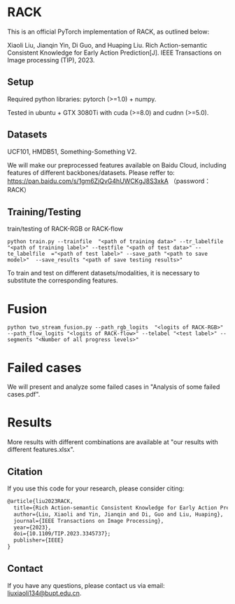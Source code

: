 
# RACK
This is an official PyTorch implementation of RACK, as outlined below: 

Xiaoli Liu, Jianqin Yin, Di Guo, and Huaping Liu. Rich Action-semantic Consistent Knowledge for Early Action Prediction[J]. IEEE Transactions on Image processing (TIP), 2023.

## Setup
Required python libraries: pytorch (>=1.0)  + numpy.

Tested in ubuntu +  GTX 3080Ti with cuda (>=8.0) and cudnn (>=5.0).

## Datasets
UCF101, HMDB51, Something-Something V2.

We will make our preprocessed features available on Baidu Cloud, including features of different backbones/datasets. Please reffer to: https://pan.baidu.com/s/1gm6ZjQvG4hUWCKgJ8S3xkA （password：RACK）



## Training/Testing
train/testing of RACK-RGB or RACK-flow
```shell
python train.py --trainfile  "<path of training data>" --tr_labelfile "<path of training label>" --testfile "<path of test data>" --te_labelfile  ="<path of test label>" --save_path "<path to save model>"  --save_results "<path of save testing results>" 
```
To train and test on different datasets/modalities, it is necessary to substitute the corresponding features.

# Fusion
```shell
python two_stream_fusion.py --path_rgb_logits  "<logits of RACK-RGB>" --path_flow_logits "<logits of RACK-flow>" --telabel "<test label>" --segments "<Number of all progress levels>"
```

# Failed cases
We will present and analyze some failed cases in "Analysis of some failed cases.pdf".


# Results
More results with different combinations are available at "our results with different features.xlsx".


## Citation
If you use this code for your research, please consider citing:
```latex
@article{liu2023RACK,
  title={Rich Action-semantic Consistent Knowledge for Early Action Prediction},
  author={Liu, Xiaoli and Yin, Jianqin and Di, Guo and Liu, Huaping},
  journal={IEEE Transactions on Image Processing},
  year={2023},
  doi={10.1109/TIP.2023.3345737};
  publisher={IEEE}
}
```

## Contact
If you have any questions, please contact us via email: liuxiaoli134@bupt.edu.cn.
